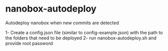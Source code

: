 # nanobox-autodeploy
Autodeploy nanobox when new commits are detected

1- Create a config.json file (similar to config-example.json) with the path to the folders that need to be deployed
2- run nanobox-autodeploy.sh and provide root password
